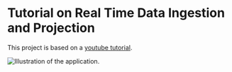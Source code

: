 # Tutorial on Real Time Data Ingestion and Projection

This project is based on a [youtube tutorial](https://www.youtube.com/watch?v=Vv_fvwF41_0).


![Illustration of the application.](https://th.bing.com/th/id/OIP.WcKwgKljM0HXAus2uoVKygHaFW?rs=1&pid=ImgDetMain)